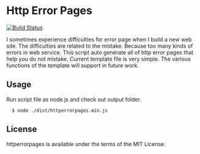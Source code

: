 # Http Error Pages
[![Build Status](https://travis-ci.org/jongha/httperrorpages.png?branch=master)](https://travis-ci.org/jongha/httperrorpages)

I sometimes experience difficulties for error page when I build a new web site. The difficulties are related to the mistake. Because too many kinds of errors in web service. This script auto generate all of http error pages that help you do not mistake. Current template file is very simple. The various functions of the template will support in future work.

## Usage

Run script file as node.js and check out output folder.

```
  $ node ./dist/httperrorpages.min.js
```

## License

httperrorpages is available under the terms of the MIT License.
